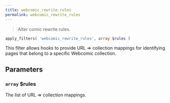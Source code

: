 ```yaml
---
title: webcomic_rewrite_rules
permalink: webcomic_rewrite_rules
---
```


> Alter comic rewrite rules.

```php
apply_filters( 'webcomic_rewrite_rules', array $rules )
```

This filter allows hooks to provide URL => collection mappings for
identifying pages that belong to a specific Webcomic collection.

## Parameters

### `array` $rules
The list of URL => collection mappings.
